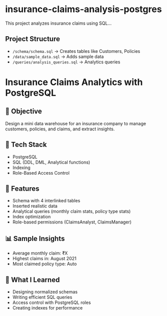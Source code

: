 # insurance-claims-analysis-postgres


This project analyzes insurance claims using SQL...

## Project Structure

- `/schema/schema.sql` → Creates tables like Customers, Policies
- `/data/sample_data.sql` → Adds sample data
- `/queries/analysis_queries.sql` → Analytics queries


# Insurance Claims Analytics with PostgreSQL

## 📌 Objective
Design a mini data warehouse for an insurance company to manage customers, policies, and claims, and extract insights.

## 🔧 Tech Stack
- PostgreSQL
- SQL (DDL, DML, Analytical functions)
- Indexing
- Role-Based Access Control

## 📂 Features
- Schema with 4 interlinked tables
- Inserted realistic data
- Analytical queries (monthly claim stats, policy type stats)
- Index optimization
- Role-based permissions (ClaimsAnalyst, ClaimsManager)

## 📊 Sample Insights
- Average monthly claim: ₹X
- Highest claims in: August 2021
- Most claimed policy type: Auto

## 🧠 What I Learned
- Designing normalized schemas
- Writing efficient SQL queries
- Access control with PostgreSQL roles
- Creating indexes for performance
